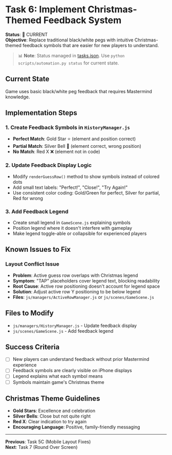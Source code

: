 # Task 6: Implement Christmas-Themed Feedback System

**Status**: 🔄 CURRENT  
**Objective**: Replace traditional black/white pegs with intuitive Christmas-themed feedback symbols that are easier for new players to understand.

> 📊 **Note**: Status managed in [tasks.json](../tasks.json). Use `python scripts/automation.py status` for current state.

## Current State
Game uses basic black/white peg feedback that requires Mastermind knowledge.

## Implementation Steps

### 1. Create Feedback Symbols in `HistoryManager.js`
- **Perfect Match**: Gold Star ⭐ (element and position correct)
- **Partial Match**: Silver Bell 🔔 (element correct, wrong position)  
- **No Match**: Red X ❌ (element not in code)

### 2. Update Feedback Display Logic
- Modify `renderGuessRow()` method to show symbols instead of colored dots
- Add small text labels: "Perfect!", "Close!", "Try Again!"
- Use consistent color coding: Gold/Green for perfect, Silver for partial, Red for wrong

### 3. Add Feedback Legend
- Create small legend in `GameScene.js` explaining symbols
- Position legend where it doesn't interfere with gameplay
- Make legend toggle-able or collapsible for experienced players

## Known Issues to Fix

### Layout Conflict Issue
- **Problem**: Active guess row overlaps with Christmas legend
- **Symptom**: "TAP" placeholders cover legend text, blocking readability
- **Root Cause**: Active row positioning doesn't account for legend space
- **Solution**: Adjust active row Y positioning to be below legend
- **Files**: `js/managers/ActiveRowManager.js` or `js/scenes/GameScene.js`

## Files to Modify
- `js/managers/HistoryManager.js` - Update feedback display
- `js/scenes/GameScene.js` - Add feedback legend

## Success Criteria
- [ ] New players can understand feedback without prior Mastermind experience
- [ ] Feedback symbols are clearly visible on iPhone displays  
- [ ] Legend explains what each symbol means
- [ ] Symbols maintain game's Christmas theme

## Christmas Theme Guidelines
- **Gold Stars**: Excellence and celebration
- **Silver Bells**: Close but not quite right
- **Red X**: Clear indication to try again
- **Encouraging Language**: Positive, family-friendly messaging

---
**Previous**: Task 5C (Mobile Layout Fixes)  
**Next**: Task 7 (Round Over Screen)
